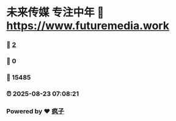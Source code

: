 # 未来传媒 专注中年 :link: https://www.futuremedia.work 
### :page_facing_up: [2](https://www.futuremedia.work/tag.html) 
### :speech_balloon: 0 
### :hibiscus: 15485 
### :alarm_clock: 2025-08-23 07:08:21 
### Powered by :heart: [疯子](https://github.com/granthuang999/Gmeek)
